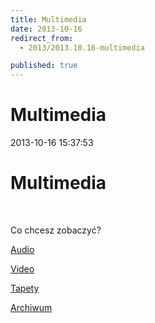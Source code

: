 ```yaml
---
title: Multimedia
date: 2013-10-16
redirect_from: 
  - 2013/2013.10.16-multimedia

published: true
---
```




# Multimedia

<time>2013-10-16 15:37:53</time>


# Multimedia

 


Co chcesz zobaczyć?


[Audio](http://nowy.solideo.pl/multimedia/audio)

[Video](http://nowy.solideo.pl/multimedia/video)

[Tapety](http://nowy.solideo.pl/multimedia/tapety)


[Archiwum](http://nowy.solideo.pl/multimedia/tapety)


 


 


<!--{{json:{"created_date":"2013-10-16 15:37:53","publish_down":"0000-00-00 00:00:00","id":"5312"}}}-->
